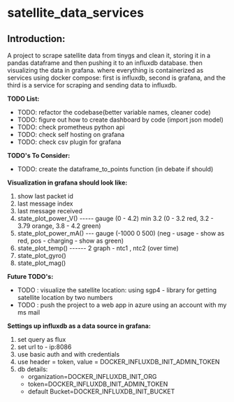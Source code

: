 # satellite_data_services

## Introduction:

A project to scrape satellite data from tinygs and clean it, storing it in a pandas dataframe and then pushing it to an influxdb database. then visualizing the data in grafana.
where everything is containerized as services using docker compose: first is influxdb, second is grafana, and the third is a service for scraping and sending data to influxdb.

**TODO List:**

- TODO: refactor the codebase(better variable names, cleaner code)
- TODO: figure out how to create dashboard by code (import json model)
- TODO: check prometheus python api
- TODO: check self hosting on grafana
- TODO: check csv plugin for grafana

**TODO's To Consider:**

- TODO: create the dataframe_to_points function (in debate if should)

**Visualization in grafana should look like:**

1. show last packet id
2. last message index
3. last message received
4. state_plot_power_V() ----- gauge (0 - 4.2) min 3.2 (0 - 3.2 red, 3.2 - 3.79 orange, 3.8 - 4.2 green)
5. state_plot_power_mA() --- gauge (-1000 0 500) (neg - usage - show as red, pos - charging - show as green)
6. state_plot_temp() ------ 2 graph - ntc1 , ntc2 (over time)
7. state_plot_gyro()
8. state_plot_mag()

**Future TODO's:**

- TODO : visualize the satellite location: using sgp4 - library for getting satellite location by two numbers
- TODO : push the project to a web app in azure using an account with my ms mail

**Settings up influxdb as a data source in grafana:**

1. set query as flux
2. set url to - ip:8086
3. use basic auth and with credentials
4. use header = token, value = DOCKER_INFLUXDB_INIT_ADMIN_TOKEN
5. db details:
   - organization=DOCKER_INFLUXDB_INIT_ORG
   - token=DOCKER_INFLUXDB_INIT_ADMIN_TOKEN
   - default Bucket=DOCKER_INFLUXDB_INIT_BUCKET
